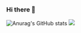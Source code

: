 ### Hi there 👋

<!--
**PIGMONGKEY/PIGMONGKEY** is a ✨ _special_ ✨ repository because its `README.md` (this file) appears on your GitHub profile.

Here are some ideas to get you started:

- 🔭 I’m currently working on ...
- 🌱 I’m currently learning ...
- 👯 I’m looking to collaborate on ...
- 🤔 I’m looking for help with ...
- 💬 Ask me about ...
- 📫 How to reach me: ...
- 😄 Pronouns: ...
- ⚡ Fun fact: ...
-->

![Anurag's GitHub stats](https://github-readme-stats.vercel.app/api?username=PIGMONGKEY&show_icons=true&theme=gruvbox_light)
<a href="버튼을 눌렀을 때 이동할 링크" target="_blank"><img src="https://img.shields.io/badge/Firebase-#FFCA28?style=뱃지모양&logo=로고&logoColor=로고색상"/></a>
